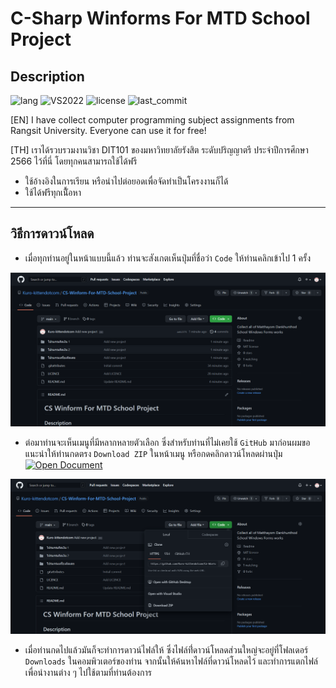 # C-Sharp Winforms For MTD School Project

## Description
![lang](https://img.shields.io/github/languages/top/Kuro-kitten1970/C-Sharp-Winforms-For-RSU-Project)
![VS2022](https://img.shields.io/badge/Visual_Studio_2022-pink)
![license](https://img.shields.io/github/license/Kuro-kitten1970/C-Sharp-Winforms-For-RSU-Project?logo=license)
![last_commit](https://img.shields.io/github/last-commit/Kuro-kitten1970/C-Sharp-Winforms-For-RSU-Project?logo=last_commit)

[EN] I have collect computer programming subject assignments from Rangsit University. Everyone can use it for free!

[TH] เราได้รวบรวมงานวิชา DIT101 ของมหาวิทยาลัยรังสิต ระดับปริญญาตรี ประจำปีการศึกษา 2566 ไว้ที่นี่ โดยทุกคนสามารถใช้ได้ฟรี

- ใช้อ้างอิงในการเรียน หรือนำไปต่อยอดเพื่อจัดทำเป็นโครงงานก็ได้
- ใช้ได้ฟรีทุกเนื้ัอหา

---

## วิธีการดาวน์โหลด

- เมื่อทุกท่านอยู่ในหน้าแบบนี้แล้ว ท่านจะสังเกตเห็นปุ่มที่ชื่อว่า ```Code``` ให้ท่านคลิกเข้าไป 1 ครั้ง

![guide1](IMG/guide_1.png)

- ต่อมาท่านจะเห็นเมนูที่มีหลากหลายตัวเลือก ซึ่งสำหรับท่านที่ไม่เคยใช้ ```GitHub``` มาก่อนผมขอแนะนำให้ท่านกดตรง ```Download ZIP``` ในหน้าเมนู หรือกดคลิกดาวน์โหลดผ่านปุ่ม 
<a class="button" href="https://github.com/Kuro-kittendotcom/C-Sharp-Winforms-For-MTD-School-Project/archive/HEAD.zip" aria-label="Download">![Open Document](https://img.shields.io/badge/DOWNLOAD-ZIP-success)</a>

![guide2](IMG/guide_2.png)

- เมื่อท่านกดไปแล้วมันก็จะทำการดาวน์ไฟล์ให้ ซึ่งไฟล์ที่่ดาวน์โหลดส่วนใหญ่จะอยู่ที่โฟลเดอร์ ```Downloads``` ในคอมพิวเตอร์ของท่าน จากนั้นให้ค้นหาไฟล์ที่ดาวน์โหลดไว้ และทำการแตกไฟล์ เพื่อนำงานต่าง ๆ ไปใช้ตามที่ท่านต้องการ